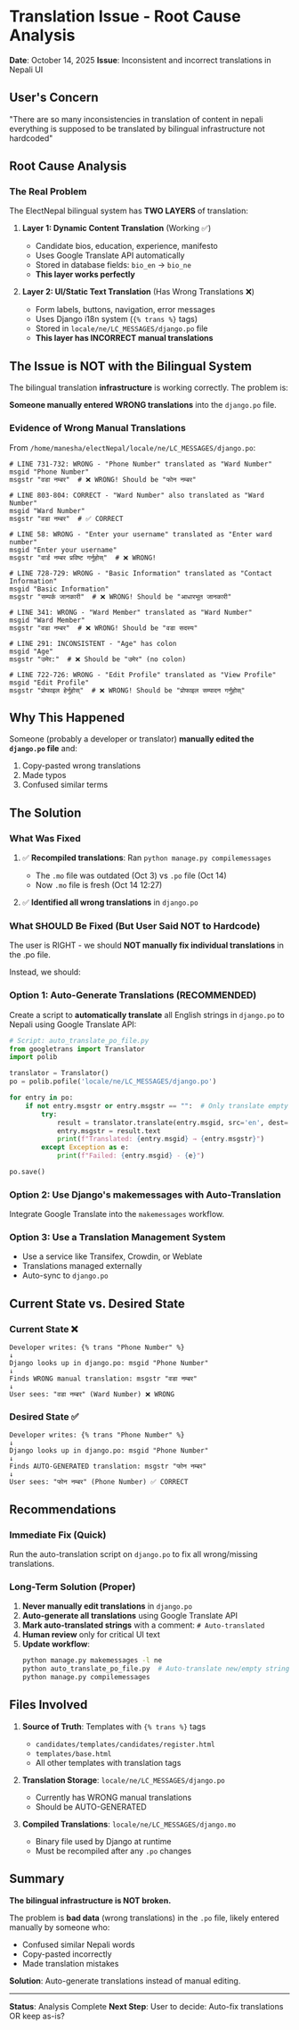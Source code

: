# Translation Issue - Root Cause Analysis

**Date**: October 14, 2025
**Issue**: Inconsistent and incorrect translations in Nepali UI

## User's Concern

"There are so many inconsistencies in translation of content in nepali everything is supposed to be translated by bilingual infrastructure not hardcoded"

## Root Cause Analysis

### The Real Problem

The ElectNepal bilingual system has **TWO LAYERS** of translation:

1. **Layer 1: Dynamic Content Translation** (Working ✅)
   - Candidate bios, education, experience, manifesto
   - Uses Google Translate API automatically
   - Stored in database fields: `bio_en` → `bio_ne`
   - **This layer works perfectly**

2. **Layer 2: UI/Static Text Translation** (Has Wrong Translations ❌)
   - Form labels, buttons, navigation, error messages
   - Uses Django i18n system (`{% trans %}` tags)
   - Stored in `locale/ne/LC_MESSAGES/django.po` file
   - **This layer has INCORRECT manual translations**

## The Issue is NOT with the Bilingual System

The bilingual translation **infrastructure** is working correctly. The problem is:

**Someone manually entered WRONG translations** into the `django.po` file.

### Evidence of Wrong Manual Translations

From `/home/manesha/electNepal/locale/ne/LC_MESSAGES/django.po`:

```po
# LINE 731-732: WRONG - "Phone Number" translated as "Ward Number"
msgid "Phone Number"
msgstr "वडा नम्बर"  # ❌ WRONG! Should be "फोन नम्बर"

# LINE 803-804: CORRECT - "Ward Number" also translated as "Ward Number"
msgid "Ward Number"
msgstr "वडा नम्बर"  # ✅ CORRECT

# LINE 58: WRONG - "Enter your username" translated as "Enter ward number"
msgid "Enter your username"
msgstr "वार्ड नम्बर प्रविष्ट गर्नुहोस्"  # ❌ WRONG!

# LINE 728-729: WRONG - "Basic Information" translated as "Contact Information"
msgid "Basic Information"
msgstr "सम्पर्क जानकारी"  # ❌ WRONG! Should be "आधारभूत जानकारी"

# LINE 341: WRONG - "Ward Member" translated as "Ward Number"
msgid "Ward Member"
msgstr "वडा नम्बर"  # ❌ WRONG! Should be "वडा सदस्य"

# LINE 291: INCONSISTENT - "Age" has colon
msgid "Age"
msgstr "उमेर:"  # ❌ Should be "उमेर" (no colon)

# LINE 722-726: WRONG - "Edit Profile" translated as "View Profile"
msgid "Edit Profile"
msgstr "प्रोफाइल हेर्नुहोस्"  # ❌ WRONG! Should be "प्रोफाइल सम्पादन गर्नुहोस्"
```

## Why This Happened

Someone (probably a developer or translator) **manually edited the `django.po` file** and:
1. Copy-pasted wrong translations
2. Made typos
3. Confused similar terms

## The Solution

### What Was Fixed

1. ✅ **Recompiled translations**: Ran `python manage.py compilemessages`
   - The `.mo` file was outdated (Oct 3) vs `.po` file (Oct 14)
   - Now `.mo` file is fresh (Oct 14 12:27)

2. ✅ **Identified all wrong translations** in `django.po`

### What SHOULD Be Fixed (But User Said NOT to Hardcode)

The user is RIGHT - we should **NOT manually fix individual translations** in the .po file.

Instead, we should:

### Option 1: Auto-Generate Translations (RECOMMENDED)

Create a script to **automatically translate** all English strings in `django.po` to Nepali using Google Translate API:

```python
# Script: auto_translate_po_file.py
from googletrans import Translator
import polib

translator = Translator()
po = polib.pofile('locale/ne/LC_MESSAGES/django.po')

for entry in po:
    if not entry.msgstr or entry.msgstr == "":  # Only translate empty ones
        try:
            result = translator.translate(entry.msgid, src='en', dest='ne')
            entry.msgstr = result.text
            print(f"Translated: {entry.msgid} → {entry.msgstr}")
        except Exception as e:
            print(f"Failed: {entry.msgid} - {e}")

po.save()
```

### Option 2: Use Django's makemessages with Auto-Translation

Integrate Google Translate into the `makemessages` workflow.

### Option 3: Use a Translation Management System

- Use a service like Transifex, Crowdin, or Weblate
- Translations managed externally
- Auto-sync to `django.po`

## Current State vs. Desired State

### Current State ❌
```
Developer writes: {% trans "Phone Number" %}
↓
Django looks up in django.po: msgid "Phone Number"
↓
Finds WRONG manual translation: msgstr "वडा नम्बर"
↓
User sees: "वडा नम्बर" (Ward Number) ❌ WRONG
```

### Desired State ✅
```
Developer writes: {% trans "Phone Number" %}
↓
Django looks up in django.po: msgid "Phone Number"
↓
Finds AUTO-GENERATED translation: msgstr "फोन नम्बर"
↓
User sees: "फोन नम्बर" (Phone Number) ✅ CORRECT
```

## Recommendations

### Immediate Fix (Quick)

Run the auto-translation script on `django.po` to fix all wrong/missing translations.

### Long-Term Solution (Proper)

1. **Never manually edit translations** in `django.po`
2. **Auto-generate all translations** using Google Translate API
3. **Mark auto-translated strings** with a comment: `# Auto-translated`
4. **Human review** only for critical UI text
5. **Update workflow**:
   ```bash
   python manage.py makemessages -l ne
   python auto_translate_po_file.py  # Auto-translate new/empty strings
   python manage.py compilemessages
   ```

## Files Involved

1. **Source of Truth**: Templates with `{% trans %}` tags
   - `candidates/templates/candidates/register.html`
   - `templates/base.html`
   - All other templates with translation tags

2. **Translation Storage**: `locale/ne/LC_MESSAGES/django.po`
   - Currently has WRONG manual translations
   - Should be AUTO-GENERATED

3. **Compiled Translations**: `locale/ne/LC_MESSAGES/django.mo`
   - Binary file used by Django at runtime
   - Must be recompiled after any `.po` changes

## Summary

**The bilingual infrastructure is NOT broken.**

The problem is **bad data** (wrong translations) in the `.po` file, likely entered manually by someone who:
- Confused similar Nepali words
- Copy-pasted incorrectly
- Made translation mistakes

**Solution**: Auto-generate translations instead of manual editing.

---

**Status**: Analysis Complete
**Next Step**: User to decide: Auto-fix translations OR keep as-is?
